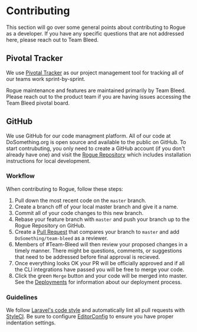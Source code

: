 # Contributing

This section will go over some general points about contributing to Rogue as a developer. If you have any specific questions that are not addressed here, please reach out to Team Bleed.

## Pivotal Tracker
We use [Pivotal Tracker](https://www.pivotaltracker.com/n/projects/2019429) as our project management tool for tracking all of our teams work sprint-by-sprint.

Rogue maintenance and features are maintained primarily by Team Bleed. Please reach out to the product
team if you are having issues accessing the Team Bleed pivotal board.

## GitHub

We use GitHub for our code managment platform. All of our code at DoSomething.org is open source and available to the public on GitHub. To start contrubuting, you only need to create a GitHub account (if you don't already have one) and visit the [Rogue Repository](https://github.com/DoSomething/rogue) which includes installation instructions for local development.

### Workflow

When contributing to Rogue, follow these steps:

1) Pull down the most recent code on the `master` branch.
2) Create a branch off of your local master branch and give it a name.
3) Commit all of your code changes to this new branch.
4) Rebase your feature branch with `master` and push your branch up to the Rogue Repository on GitHub.
5) Create a [Pull Request](https://help.github.com/articles/about-pull-requests/) that compares your branch to `master` and add `DoSomething/team-bleed` as a reviewer.
6) Members of #Team-Bleed will then review your proposed changes in a timely manner. There might be questions, comments, or suggestions that need to be addressed before final approval is recieved.
7) Once everything looks OK your PR will be officially approved and if all the CLI integrations have passed you will be free to merge your code.
8) Click the green `Merge` button and your code will be merged into master. See the [Deployments](/deployments.md) for information about our deployment process.

### Guidelines
We follow [Laravel's code style](http://laravel.com/docs/5.5/contributions#coding-style) and automatically
lint all pull requests with [StyleCI](https://styleci.io/repos/64166359). Be sure to configure
[EditorConfig](http://editorconfig.org) to ensure you have proper indentation settings.
